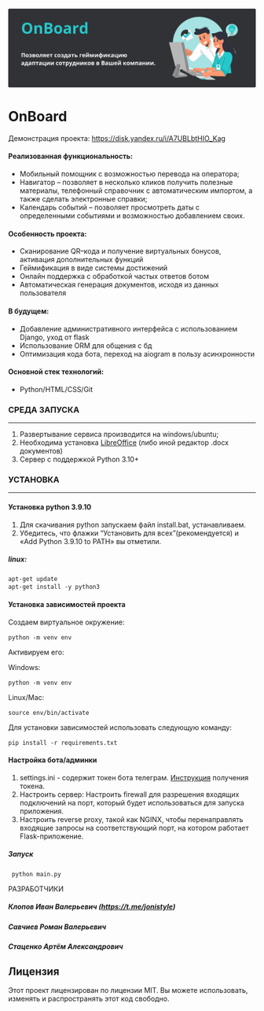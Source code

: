 ![Иллюстрация к проекту](https://github.com/Cimer17/OnBoard/blob/master/src/title.png)
# OnBoard
Демонстрация проекта:
https://disk.yandex.ru/i/A7UBLbtHIO_Kag

#### Реализованная функциональность:

* Мобильный помощник с возможностью перевода на оператора;
* Навигатор – позволяет в несколько кликов получить полезные материалы, телефонный справочник с автоматическим импортом, а также сделать электронные справки;
* Календарь событий – позволяет просмотреть даты с определенными событиями и возможностью добавлением своих.

#### Особенность проекта:

* Сканирование QR–кода  и получение виртуальных бонусов, активация дополнительных функций
* Геймификация в виде системы достижений
* Онлайн поддержка с обработкой частых ответов ботом
* Автоматическая генерация документов, исходя из данных пользователя

#### В будущем:
* Добавление административного интерфейса с использованием Django, уход от flask
* Использование ORM для общения с бд
* Оптимизация кода бота, переход на aiogram  в пользу асинхронности

#### Основной стек технологий:

* Python/HTML/CSS/Git 
### СРЕДА ЗАПУСКА
  ***
  1. Развертывание сервиса производится на windows/ubuntu;
  2. Необходима установка [LibreOffice](https://www.libreoffice.org/download/download-libreoffice/) (либо иной редактор .docx документов)
  3. Сервер с поддержкой Python 3.10+

### УСТАНОВКА
  ***
  #### Установка python 3.9.10
  1. Для скачивания python запускаем файл install.bat, устанавливаем.
  2. Убедитесь, что флажки “Установить для всех”(рекомендуется) и «Add Python 3.9.10 to PATH» вы отметили.
##### linux:
```
apt-get update
apt-get install -y python3
```
  #### Установка зависимостей проекта
  Создаем виртуальное окружение:
  ```
  python -m venv env
  ```
  Активируем его:
  
  Windows:
  ```
  python -m venv env
  ```
  Linux/Mac:
  ```
  source env/bin/activate
  ```
  
  Для установки зависимостей использовать следующую команду: 
  ```
  pip install -r requirements.txt
  ```
 #### Настройка бота/админки
 
 1. settings.ini - содержит токен бота телеграм. [Инструкция](https://boto.agency/blog/kak-polychit-api-token-telegram/) получения токена.
 2. Настроить сервер: Настроить firewall для разрешения входящих подключений на порт, который будет использоваться для запуска приложения.
 3. Настроить reverse proxy, такой как NGINX, чтобы перенаправлять входящие запросы на соответствующий порт, на котором работает Flask-приложение.
 ##### Запуск
 ```
  python main.py
  ```
 
 РАЗРАБОТЧИКИ
 #####  Клопов Иван Валерьевич (https://t.me/jonistyle)
 #####  Савчиев Роман Валерьевич 
 #####  Стаценко Артём Александрович 

## Лицензия
Этот проект лицензирован по лицензии MIT. Вы можете использовать, изменять и распространять этот код свободно.
    
   



